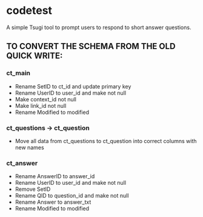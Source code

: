 # codetest
A simple Tsugi tool to prompt users to respond to short answer questions.

## TO CONVERT THE SCHEMA FROM THE OLD QUICK WRITE:
### ct_main
* Rename SetID to ct_id and update primary key
* Rename UserID to user_id and make not null
* Make context_id not null
* Make link_id not null
* Rename Modified to modified

### ct_questions -> ct_question
* Move all data from ct_questions to ct_question into correct columns with new names

### ct_answer
* Rename AnswerID to answer_id
* Rename UserID to user_id and make not null
* Remove SetID
* Rename QID to question_id and make not null
* Rename Answer to answer_txt
* Rename Modified to modified
